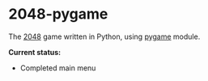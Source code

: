 # 2048-pygame

The [2048](https://en.wikipedia.org/wiki/2048_(video_game)) game written in Python, using [pygame](https://www.pygame.org/) module.

**Current status:**
* Completed main menu
